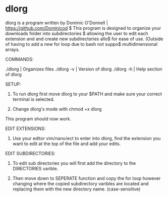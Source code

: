 # dlorg
dlorg is a program written by Dominic O'Donnell | https://github.com/Dominicod $ This program is designed to organize your downloads folder into subdirectories $ allowing the user to edit each extension and and create new subdirectories allo$ for ease of use. (Outside of having to add a new for loop due to bash not suppo$ multidimensional arrays.

COMMANDS:

./dlorg | Organizes files
./dlorg -v | Version of dlorg
./dlorg -h | Help section of dlorg

SETUP:

1. To run dlorg first move dlorg to your $PATH and make sure your correct terminal is
selected.

2. Change dlorg's mode with chmod +x dlorg

This program should now work.

EDIT EXTENSIONS:

1. Use your editor vim/nano/ect to enter into dlorg, find the extension you want to edit
at the top of the file and add your edits.

EDIT SUBDIRECTORIES:

1. To edit sub directories you will first add the directory to the DIRECTORIES varible.

2. Then move down to SEPERATE function and copy the for loop however changing where the copied
subdirectory varibles are located and replacing them with the new directory name. (case-sensitive)

